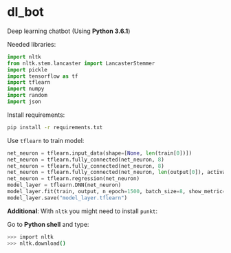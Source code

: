 # dl_bot

Deep learning chatbot (Using **Python 3.6.1**)

Needed libraries:

```python
import nltk
from nltk.stem.lancaster import LancasterStemmer
import pickle
import tensorflow as tf
import tflearn
import numpy
import random
import json
```

Install requirements:

```sh
pip install -r requirements.txt
```

Use `tflearn` to train model:

```python
net_neuron = tflearn.input_data(shape=[None, len(train[0])])
net_neuron = tflearn.fully_connected(net_neuron, 8)
net_neuron = tflearn.fully_connected(net_neuron, 8)
net_neuron = tflearn.fully_connected(net_neuron, len(output[0]), activation="softmax")
net_neuron = tflearn.regression(net_neuron)
model_layer = tflearn.DNN(net_neuron)
model_layer.fit(train, output, n_epoch=1500, batch_size=8, show_metric=True)
model_layer.save("model_layer.tflearn")
```

**Additional**: With `nltk` you might need to install `punkt`:

Go to **Python shell** and type:

```sh
>>> import nltk
>>> nltk.download()
```